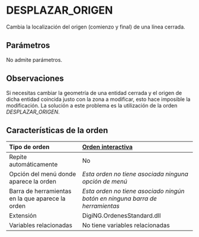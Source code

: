 # DESPLAZAR\_ORIGEN

Cambia la localización del origen \(comienzo y final\) de una línea cerrada.

## Parámetros

No admite parámetros.

## Observaciones

Si necesitas cambiar la geometría de una entidad cerrada y el origen de dicha entidad coincida justo con la zona a modificar, esto hace imposible la modificación. La solución a este problema es la utilización de la orden _DESPLAZAR\_ORIGEN_.

## Características de la orden

| Tipo de orden | [Orden interactiva](desplazar-origen.md) |
| :--- | :--- |
| Repite automáticamente | No |
| Opción del menú donde aparece la orden | _Esta orden no tiene asociada ninguna opción de menú_ |
| Barra de herramientas en la que aparece la orden | _Esta orden no tiene asociado ningún botón en ninguna barra de herramientas_ |
| Extensión | DigiNG.OrdenesStandard.dll |
| Variables relacionadas | No tiene variables relacionadas |

